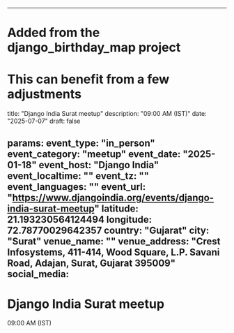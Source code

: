 
---
# Added from the django_birthday_map project
# This can benefit from a few adjustments
title: "Django India Surat meetup"
description: "09:00 AM (IST)"
date: "2025-07-07"
draft: false

params:
  event_type: "in_person"
  event_category: "meetup"
  event_date: "2025-01-18"
  event_host: "Django India"
  event_localtime: ""
  event_tz: ""
  event_languages: ""
  event_url: "https://www.djangoindia.org/events/django-india-surat-meetup"
  latitude: 21.193230564124494
  longitude: 72.78770029642357
  country: "Gujarat"
  city: "Surat"
  venue_name: ""
  venue_address: "Crest Infosystems, 411-414, Wood Square, L.P. Savani Road, Adajan, Surat, Gujarat 395009"
  social_media:
---

# Django India Surat meetup

09:00 AM (IST)
